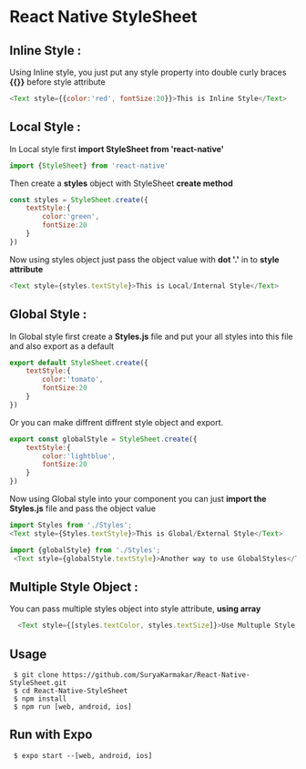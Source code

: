 # React Native StyleSheet

## Inline Style :
<p>Using Inline style, you just put any style property into double curly braces <b>{{}}</b> before style attribute </p> 

```js
<Text style={{color:'red', fontSize:20}}>This is Inline Style</Text>
```

## Local Style :
<p>In Local style first <b>import StyleSheet from 'react-native'</b></p>

```js
import {StyleSheet} from 'react-native'
```
<p>Then create a <b>styles</b> object with StyleSheet <b>create method</b></p>

```js
const styles = StyleSheet.create({
    textStyle:{
        color:'green',
        fontSize:20
    }
})
```
<p>Now using styles object just pass the object value with <b>dot '.'</b> in to <b>style attribute</b></p>

```js
<Text style={styles.textStyle}>This is Local/Internal Style</Text>
```

## Global Style :
<p>In Global style first create a <b>Styles.js</b> file and put your all styles into this file and also export as a default</p>

```js
export default StyleSheet.create({
    textStyle:{
        color:'tomato',
        fontSize:20
    }
})
```

<p>Or you can make diffrent diffrent style object and export.</p>

```js
export const globalStyle = StyleSheet.create({
    textStyle:{
        color:'lightblue',
        fontSize:20
    }
})
```
<p>Now using Global style into your component you can just <b>import the Styles.js</b> file and pass the object value</p>

```js
import Styles from './Styles';
<Text style={Styles.textStyle}>This is Global/External Style</Text>

import {globalStyle} from './Styles';
 <Text style={globalStyle.textStyle}>Another way to use GlobalStyles</Text>
```

## Multiple Style Object :
<p>You can pass multiple styles object into style attribute, <b>using array</b></p>

```js
  <Text style={[styles.textColor, styles.textSize]}>Use Multuple Style Object</Text>
```

## Usage
```
 $ git clone https://github.com/SuryaKarmakar/React-Native-StyleSheet.git
 $ cd React-Native-StyleSheet
 $ npm install 
 $ npm run [web, android, ios]
```
## Run with Expo 
```
 $ expo start --[web, android, ios]
```

